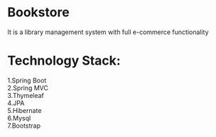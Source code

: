 # Bookstore
It is a library management system with full e-commerce functionality

# Technology Stack:
1.Spring Boot  
2.Spring MVC  
3.Thymeleaf  
4.JPA  
5.Hibernate  
6.Mysql  
7.Bootstrap  
